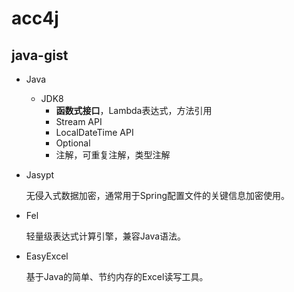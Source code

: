 # acc4j

## java-gist

- Java
  - JDK8
    - **函数式接口**，Lambda表达式，方法引用
    - Stream API
    - LocalDateTime API
    - Optional
    - 注解，可重复注解，类型注解

- Jasypt

  无侵入式数据加密，通常用于Spring配置文件的关键信息加密使用。

- Fel

  轻量级表达式计算引擎，兼容Java语法。
  
- EasyExcel

  基于Java的简单、节约内存的Excel读写工具。